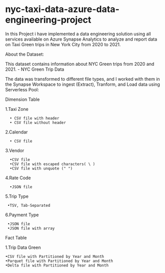 # nyc-taxi-data-azure-data-engineering-project
In this Project i have  implemented a data engineering solution using all services available on Azure Synapse Analytics to analyze and report data on Taxi Green trips in New York City from 2020 to 2021.

About the Dataset:

This dataset contains information about NYC Green trips from 2020 and 2021. -  NYC Green Trip Data

The data was transformed to different file types, and I worked with them in the Synapse Workspace to ingest (Extract), Tranform, and Load data using Serverless Pool:

Dimension Table

  1.Taxi Zone
  
      • CSV file with header
      • CSV file without header
      
  2.Calendar
  
      • CSV file
      
  3.Vendor
  
      •CSV file
      •CSV file with escaped characters( \ )
      •CSV file with unquote (" ")
      
  4.Rate Code
  
      •JSON file

  5.Trip Type
  
     •TSV, Tab-Separated
     
  6.Payment Type
  
     •JSON file
     •JSON file with array

     
 Fact Table

1.Trip Data Green

    •CSV file with Partitioned by Year and Month
    •Parquet file with Partitioned by Year and Month
    •Delta file with Partitioned by Year and Month









